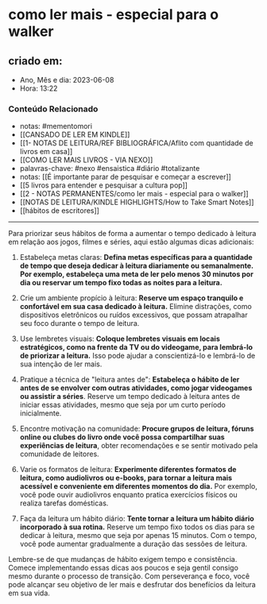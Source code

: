 # como ler mais - especial para o walker

## criado em: 
-  Ano, Mês e dia: 2023-06-08
- Hora: 13:22

### Conteúdo Relacionado
- notas: #mementomori 
- [[CANSADO DE LER EM KINDLE]]
- [[1- NOTAS DE LEITURA/REF BIBLIOGRÁFICA/Aflito com quantidade de livros em casa]]
- [[COMO LER MAIS LIVROS - VIA NEXO]]
- palavras-chave: #nexo #ensaistica #diário #totalizante 
- notas: [[É importante parar de pesquisar e começar a escrever]]
- [[5 livros para entender e pesquisar a cultura pop]]
- [[2 - NOTAS PERMANENTES/como ler mais - especial para o walker]]
- [[NOTAS DE LEITURA/KINDLE HIGHLIGHTS/How to Take Smart Notes]]
- [[hábitos de escritores]]

---

Para priorizar seus hábitos de forma a aumentar o tempo dedicado à leitura em relação aos jogos, filmes e séries, aqui estão algumas dicas adicionais:

1. Estabeleça metas claras: **Defina metas específicas para a quantidade de tempo que deseja dedicar à leitura diariamente ou semanalmente. Por exemplo, estabeleça uma meta de ler pelo menos 30 minutos por dia ou reservar um tempo fixo todas as noites para a leitura.**

2. Crie um ambiente propício à leitura: **Reserve um espaço tranquilo e confortável em sua casa dedicado à leitura.** Elimine distrações, como dispositivos eletrônicos ou ruídos excessivos, que possam atrapalhar seu foco durante o tempo de leitura.

3. Use lembretes visuais: **Coloque lembretes visuais em locais estratégicos, como na frente da TV ou do videogame, para lembrá-lo de priorizar a leitura.** Isso pode ajudar a conscientizá-lo e lembrá-lo de sua intenção de ler mais.

4. Pratique a técnica de "leitura antes de": **Estabeleça o hábito de ler antes de se envolver com outras atividades, como jogar videogames ou assistir a séries**. Reserve um tempo dedicado à leitura antes de iniciar essas atividades, mesmo que seja por um curto período inicialmente.

5. Encontre motivação na comunidade: **Procure grupos de leitura, fóruns online ou clubes do livro onde você possa compartilhar suas experiências de leitura**, obter recomendações e se sentir motivado pela comunidade de leitores.

6. Varie os formatos de leitura: **Experimente diferentes formatos de leitura, como audiolivros ou e-books, para tornar a leitura mais acessível e conveniente em diferentes momentos do dia.** Por exemplo, você pode ouvir audiolivros enquanto pratica exercícios físicos ou realiza tarefas domésticas.

7. Faça da leitura um hábito diário: **Tente tornar a leitura um hábito diário incorporado à sua rotina.** Reserve um tempo fixo todos os dias para se dedicar à leitura, mesmo que seja por apenas 15 minutos. Com o tempo, você pode aumentar gradualmente a duração das sessões de leitura.

Lembre-se de que mudanças de hábito exigem tempo e consistência. Comece implementando essas dicas aos poucos e seja gentil consigo mesmo durante o processo de transição. Com perseverança e foco, você pode alcançar seu objetivo de ler mais e desfrutar dos benefícios da leitura em sua vida.